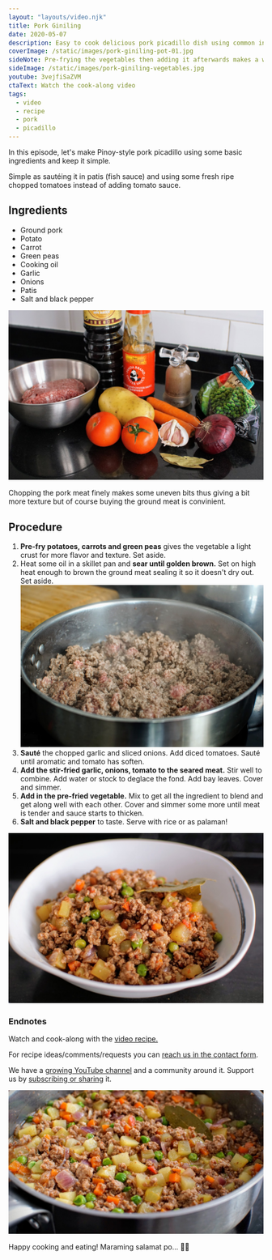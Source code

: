 ```yaml
---
layout: "layouts/video.njk"
title: Pork Giniling
date: 2020-05-07
description: Easy to cook delicious pork picadillo dish using common ingredients, a favorite of kids of all ages.
coverImage: /static/images/pork-giniling-pot-01.jpg
sideNote: Pre-frying the vegetables then adding it afterwards makes a whole lot of difference in terms of flavor and texture.
sideImage: /static/images/pork-giniling-vegetables.jpg
youtube: 3vejfiSaZVM
ctaText: Watch the cook-along video
tags:
  - video
  - recipe
  - pork
  - picadillo
---
```


In this episode, let's make Pinoy-style pork picadillo using some basic ingredients and keep it simple.

Simple as sautéing it in patis (fish sauce) and using some fresh ripe chopped tomatoes instead of adding tomato sauce.

## Ingredients
- Ground pork
- Potato
- Carrot
- Green peas
- Cooking oil
- Garlic
- Onions
- Patis
- Salt and black pepper

![All the ingredients for Pork Giniling recipe](/static/images/pork-giniling-ingredients.jpg)

Chopping the pork meat finely makes some uneven bits thus giving a bit more texture but of course buying the ground meat is convinient.

## Procedure
1. **Pre-fry potatoes, carrots and green peas** gives the vegetable a light crust for more flavor and texture. Set aside.
2. Heat some oil in a skillet pan and **sear until golden brown.** Set on high heat enough to brown the ground meat sealing it so it doesn't dry out. Set aside.
![Pork Giniling searing in a pan](/static/images/pork-giniling-sear.jpg)
3. **Sauté** the chopped garlic and sliced onions. Add diced tomatoes. Sauté until aromatic and tomato has soften.
4. **Add the stir-fried garlic, onions, tomato to the seared meat.** Stir well to combine. Add water or stock to deglace the fond. Add bay leaves. Cover and simmer.
5. **Add in the pre-fried vegetable.** Mix to get all the ingredient to blend and get along well with each other. Cover and simmer some more until meat is tender and sauce starts to thicken.
6. **Salt and black pepper** to taste. Serve with rice or as palaman!

![Pork Giniling served in a bowl](/static/images/pork-giniling-bowl.jpg)

### Endnotes
Watch and cook-along with the [video recipe.](https://youtu.be/3vejfiSaZVM)

For recipe ideas/comments/requests you can [reach us in the contact form](/about/#contact-us).

We have a [growing YouTube channel](https://www.youtube.com/user/ulampinoy) and a community around it. Support us by [subscribing or sharing](https://www.youtube.com/user/ulampinoy) it.

![Pork Giniling simmering in a pot](/static/images/pork-giniling-pot-01.jpg)

Happy cooking and eating! Maraming salamat po... 🙏🏼

